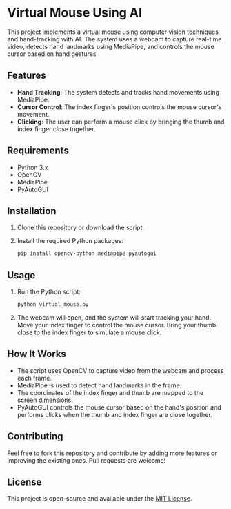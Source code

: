 # Virtual Mouse Using AI

This project implements a virtual mouse using computer vision techniques and hand-tracking with AI. The system uses a webcam to capture real-time video, detects hand landmarks using MediaPipe, and controls the mouse cursor based on hand gestures.

## Features

- **Hand Tracking**: The system detects and tracks hand movements using MediaPipe.
- **Cursor Control**: The index finger's position controls the mouse cursor's movement.
- **Clicking**: The user can perform a mouse click by bringing the thumb and index finger close together.

## Requirements

- Python 3.x
- OpenCV
- MediaPipe
- PyAutoGUI

## Installation

1. Clone this repository or download the script.
2. Install the required Python packages:

   ```bash
   pip install opencv-python mediapipe pyautogui
   ```

## Usage

1. Run the Python script:

   ```bash
   python virtual_mouse.py
   ```

2. The webcam will open, and the system will start tracking your hand. Move your index finger to control the mouse cursor. Bring your thumb close to the index finger to simulate a mouse click.

## How It Works

- The script uses OpenCV to capture video from the webcam and process each frame.
- MediaPipe is used to detect hand landmarks in the frame.
- The coordinates of the index finger and thumb are mapped to the screen dimensions.
- PyAutoGUI controls the mouse cursor based on the hand's position and performs clicks when the thumb and index finger are close together.

## Contributing

Feel free to fork this repository and contribute by adding more features or improving the existing ones. Pull requests are welcome!

## License

This project is open-source and available under the [MIT License](LICENSE).

